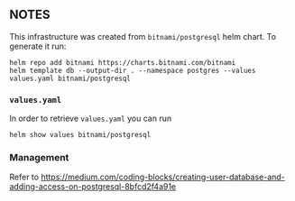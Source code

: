 ## NOTES
This infrastructure was created from `bitnami/postgresql` helm chart. To generate it run:
```
helm repo add bitnami https://charts.bitnami.com/bitnami
helm template db --output-dir . --namespace postgres --values values.yaml bitnami/postgresql
```

### `values.yaml`
In order to retrieve `values.yaml` you can run
```
helm show values bitnami/postgresql
```

### Management
Refer to https://medium.com/coding-blocks/creating-user-database-and-adding-access-on-postgresql-8bfcd2f4a91e